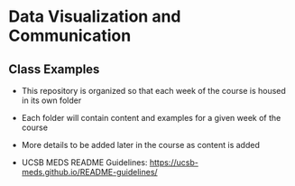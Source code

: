 # Data Visualization and Communication

## Class Examples

-   This repository is organized so that each week of the course is housed in its own folder

-   Each folder will contain content and examples for a given week of the course

-   More details to be added later in the course as content is added

-   UCSB MEDS README Guidelines: <https://ucsb-meds.github.io/README-guidelines/>
